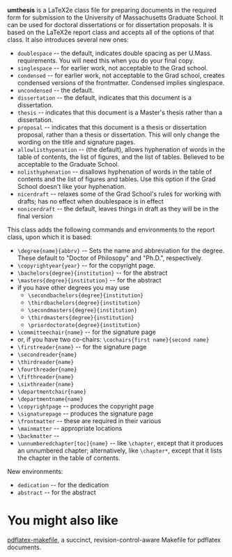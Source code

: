 **umthesis** is a LaTeX2e class file for preparing documents in the required
form for submission to the University of Massachusetts Graduate School. It can
be used for doctoral dissertations or for dissertation proposals. It is based
on the LaTeX2e report class and accepts all of the options of that class. It
also introduces several new ones:

* `doublespace` -- the default, indicates double spacing as per U.Mass.
  requirements. You will need this when you do your final copy.
* `singlespace` -- for earlier work, not acceptable to the Grad school.
* `condensed` -- for earlier work, not acceptable to the Grad school, creates
  condensed versions of the frontmatter. Condensed implies singlespace.
* `uncondensed` -- the default.
* `dissertation` -- the default, indicates that this document is a dissertation.
* `thesis` -- indicates that this document is a Master's thesis rather than a
  dissertation.
* `proposal` -- indicates that this document is a thesis or dissertation
  proposal, rather than a thesis or dissertation. This will only change the
  wording on the title and signature pages.
* `allowlisthypenation` -- (the default), allows hyphenation of words in the
  table of contents, the list of figures, and the list of tables. Believed
  to be acceptable to the Graduate School.
* `nolisthyphenation` -- disallows hyphenation of words in the table of contents
  and the list of figures and tables. Use this option if the Grad School
  doesn't like your hyphenation.
* `nicerdraft` -- relaxes some of the Grad School's rules for working with
  drafts; has no effect when doublespace is in effect
* `nonicerdraft` -- the default, leaves things in draft as they will be in the
  final version

This class adds the following commands and environments to the report class,
upon which it is based:

* `\degree{name}{abbrv}` -- Sets the name and abbreviation for the degree. These
  default to "Doctor of Philosopy" and "Ph.D.", respectively.
* `\copyrightyear{year}` -- for the copyright page.
* `\bachelors{degree}{institution}` -- for the abstract
* `\masters{degree}{institution}` -- for the abstract
* if you have other degrees you may use
  * `\secondbachelors{degree}{institution}`
  * `\thirdbachelors{degree}{institution}`
  * `\secondmasters{degree}{institution}`
  * `\thirdmasters{degree}{institution}`
  * `\priordoctorate{degree}{institution}`
* `\committeechair{name}` -- for the signature page
* or, if you have two co-chairs: `\cochairs{first name}{second name}`
* `\firstreader{name}` -- for the signature page
* `\secondreader{name}`
* `\thirdreader{name}`
* `\fourthreader{name}`
* `\fifthreader{name}`
* `\sixthreader{name}`
* `\departmentchair{name}`
* `\departmentname{name}`
* `\copyrightpage` -- produces the copyright page
* `\signaturepage` -- produces the signature page
* `\frontmatter` -- these are required in their various
* `\mainmatter` -- appropriate locations
* `\backmatter` --
* `\unnumberedchapter[toc]{name}` -- like `\chapter`, except that it produces an
  unnumbered chapter; alternatively, like `\chapter*`, except that it lists the
  chapter in the table of contents.

New environments:

* `dedication` -- for the dedication
* `abstract` -- for the abstract

# You might also like

[pdflatex-makefile](https://github.com/ransford/pdflatex-makefile), a succinct,
revision-control-aware Makefile for pdflatex documents.
